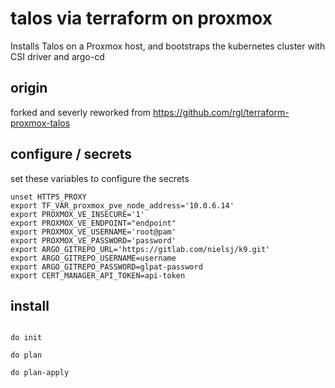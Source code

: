 # talos via terraform on proxmox

Installs Talos on a Proxmox host, and bootstraps the kubernetes cluster with CSI driver and argo-cd

## origin

forked and severly reworked from https://github.com/rgl/terraform-proxmox-talos

## configure / secrets

set these variables to configure the secrets
```shell
unset HTTPS_PROXY
export TF_VAR_proxmox_pve_node_address='10.0.6.14'
export PROXMOX_VE_INSECURE='1'
export PROXMOX_VE_ENDPOINT="endpoint"
export PROXMOX_VE_USERNAME='root@pam'
export PROXMOX_VE_PASSWORD='password'
export ARGO_GITREPO_URL='https://gitlab.com/nielsj/k9.git'
export ARGO_GITREPO_USERNAME=username
export ARGO_GITREPO_PASSWORD=glpat-password
export CERT_MANAGER_API_TOKEN=api-token
```
## install

```shell

do init

do plan

do plan-apply
```
